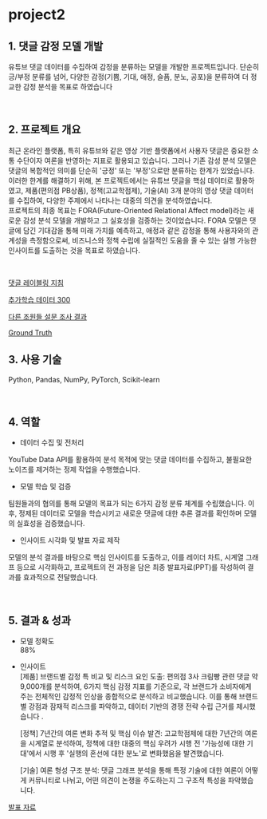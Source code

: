 # project2


## 1. 댓글 감정 모델 개발  


유튜브 댓글 데이터를 수집하여 감정을 분류하는 모델을 개발한 프로젝트입니다.
단순히 긍/부정 분류를 넘어, 다양한 감정(기쁨, 기대, 애정, 슬픔, 분노, 공포)을 분류하여 더 정교한 감정 분석을 목표로 하였습니다

<br>

## 2. 프로젝트 개요

최근 온라인 플랫폼, 특히 유튜브와 같은 영상 기반 플랫폼에서 사용자 댓글은 중요한 소통 수단이자 여론을 반영하는 지표로 활용되고 있습니다. 그러나 기존 감성 분석 모델은 댓글의 복합적인 의미를 단순히 '긍정' 또는 '부정'으로만 분류하는 한계가 있었습니다. 
이러한 한계를 해결하기 위해, 본 프로젝트에서는 유튜브 댓글을 핵심 데이터로 활용하였고, 제품(편의점 PB상품), 정책(고교학점제), 기술(AI) 3개 분야의 영상 댓글 데이터를 수집하여, 다양한 주제에서 나타나는 대중의 의견을 분석하였습니다.  
프로젝트의 최종 목표는 FORA(Future-Oriented Relational Affect model)라는 새로운 감성 분석 모델을 개발하고 그 실효성을 검증하는 것이었습니다. FORA 모델은 댓글에 담긴 기대감을 통해 미래 가치를 예측하고, 애정과 같은 감정을 통해 사용자와의 관계성을 측정함으로써, 비즈니스와 정책 수립에 실질적인 도움을 줄 수 있는 실행 가능한 인사이트를 도출하는 것을 목표로 하였습니다.

<br>

[댓글 레이블링 지침](https://docs.google.com/spreadsheets/d/1xlZrJ23rKn06P2ixTw3bmeqQuYafdGcx/edit?usp=drive_link&ouid=116413280130938266406&rtpof=true&sd=true) <br>

[추가학습 데이터 300](https://drive.google.com/drive/folders/1DNIRDjtO6cUR180ovZMjauP22MMiu50H) <br>

[다른 조원들 설문 조사 결과](https://docs.google.com/spreadsheets/d/1zeiw7QfgHnu56ry7TomvT-1BYlWXpuuHFBVjeuvrCuc/edit?usp=drive_link) <br>

[Ground Truth](https://drive.google.com/file/d/16maHwAYzigGM_sB6r2KHDJNLeRiCHHoJ/view?usp=drive_link) <br>


## 3. 사용 기술

Python, Pandas, NumPy, PyTorch, Scikit-learn

<br>

## 4. 역할

- 데이터 수집 및 전처리

YouTube Data API를 활용하여 분석 목적에 맞는 댓글 데이터를 수집하고, 불필요한 노이즈를 제거하는 정제 작업을 수행했습니다.

- 모델 학습 및 검증

팀원들과의 협의를 통해 모델의 목표가 되는 6가지 감정 분류 체계를 수립했습니다. 이후, 정제된 데이터로 모델을 학습시키고 새로운 댓글에 대한 추론 결과를 확인하며 모델의 실효성을 검증했습니다.

- 인사이트 시각화 및 발표 자료 제작

모델의 분석 결과를 바탕으로 핵심 인사이트를 도출하고, 이를 레이더 차트, 시계열 그래프 등으로 시각화하고, 프로젝트의 전 과정을 담은 최종 발표자료(PPT)를 작성하여 결과를 효과적으로 전달했습니다.

<br>

## 5. 결과 & 성과

- 모델 정확도<br>
  88%
- 인사이트 <br>
  [제품] 브랜드별 감정 특 비교 및 리스크 요인 도출: 편의점 3사 크림빵 관련 댓글 약 9,000개를 분석하여, 6가지 핵심 감정 지표를 기준으로, 각 브랜드가 소비자에게 주는 전체적인 감정적 인상을 종합적으로 분석하고 비교했습니다. 이를 통해 브랜드별 강점과 잠재적 리스크를 파악하고, 데이터 기반의 경쟁 전략 수립 근거를 제시했습니다 .<br>

  [정책] 7년간의 여론 변화 추적 및 핵심 이슈 발견: 고교학점제에 대한 7년간의 여론을 시계열로 분석하여, 정책에 대한 대중의 핵심 우려가 시행 전 '가능성에 대한 기대'에서 시행 후 '실행의 혼선에 대한 분노'로 변화했음을 발견했습니다.<br>

  [기술] 여론 형성 구조 분석: 댓글 그래프 분석을 통해 특정 기술에 대한 여론이 어떻게 커뮤니티로 나뉘고, 어떤 의견이 논쟁을 주도하는지 그 구조적 특성을 파악했습니다.<br>


[발표 자료](https://docs.google.com/presentation/d/1yRYz8jSv_VwHJIk6l3nCtfO1VoO1Jxt4/edit?usp=sharing&ouid=116413280130938266406&rtpof=true&sd=true)
